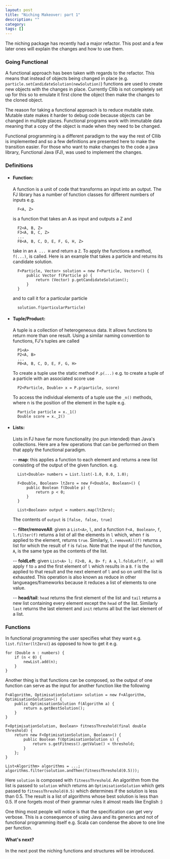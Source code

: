 ```yaml
---
layout: post
title: "Niching Makeover: part 1"
description: ""
category:
tags: []
---
```


The niching package has recently had a major refactor. This post and a few later
ones will explain the changes and how to use them.

### Going Functional

A functional approach has been taken with regards to the refactor. This means that
instead of objects being changed in place (e.g. `particle.setCandidateSolution(newSolution)`)
functions are used to create new objects with the changes in place. Currently CIlib
is not completely set up for this so to emulate it first clone the object then make
the changes to the cloned object.

The reason for taking a functional approach is to reduce mutable state. Mutable
state makes it harder to debug code because objects can be changed in multiple
places. Functional programs work with immutable data meaning that a copy of the
object is made when they need to be changed.

Functional programming is a different paradigm to the way the rest of CIlib is
implemented and so a few definitions are presented here to make the transition
easier. For those who want to make changes to the code a java library,
Functional Java (FJ), was used to implement the changes.

### Definitions

* #### Function:
    A function is a unit of code that transforms an input into an output. The FJ
    library has a number of function classes for different numbers of inputs e.g.

        F<A, Z>

    is a function that takes an A as input and outputs a Z and

        F2<A, B, Z>
        F3<A, B, C, Z>
        ...
        F8<A, B, C, D, E, F, G, H, Z>

    take in an `A ... H` and return a `Z`. To apply the functions a method, `f(...)`,
    is called. Here is an example that takes a particle and returns its candidate
    solution.

        F<Particle, Vector> solution = new F<Particle, Vector>() {
            public Vector f(Particle p) {
                return (Vector) p.getCandidateSolution();
            }
        }

    and to call it for a particular particle

        solution.f(particularParticle)

* #### Tuple/Product:
    A tuple is a collection of heterogeneous data. It allows functions to return
    more than one result. Using a similar naming convention to functions, FJ's
    tuples are called

        P1<A>
        P2<A, B>
        ...
        P8<A, B, C, D, E, F, G, H>

    To create a tuple use the static method `P.p(...)` e.g. to create a tuple of a
    particle with an associated score use

        P2<Particle, Double> x = P.p(particle, score)

    To access the individual elements of a tuple use the `_n()` methods, where n
    is the position of the element in the tuple e.g.

        Particle particle = x._1()
        Double score = x._2()

* #### Lists:
    Lists in FJ have far more functionality (no pun intended) than Java's collections.
    Here are a few operations that can be performed on them that apply the functional
    paradigm.

    -- **map**: this applies a function to each element and returns a new list consisting
    of the output of the given function. e.g.

        List<Double> numbers = List.list(-1.0, 0.0, 1.0);

        F<Double, Boolean> ltZero = new F<Double, Boolean>() {
            public Boolean f(Double p) {
                return p < 0;
            }
        }

        List<Boolean> output = numbers.map(ltZero);

    The contents of `output` is `[false, false, true]`

    -- **filter/removeAll**: given a `List<A>`, `l`,  and a function `F<A, Boolean>`,
    `f`, `l.filter(f)` returns a list of all the elements in `l` which, when `f`
    is applied to the element, returns `true`. Similarly, `l.removeAll(f)`
    returns a list for which the result of `f` is `false`. Note that the input of
    the function, `A`, is the same type as the contents of the list.

    -- **foldLeft**: given `List<A> l; F2<B, A, B> f; A a`, `l.foldLeft(f, a)`
    will apply `f` to `a` and the first element of `l` which results in a `B`.
    `f` is the applied to that result and the next element of `l` and so on until
    the list is exhausted. This operation is also known as reduce in other
    langueages/frameworks because it reduces a list of elements to one value.

    -- **head/tail**: `head` returns the first element of the list and `tail` returns
    a new list containing every element except the `head` of the list. Similarly `last`
    returns the last element and `init` returns all but the last element of a list.

### Functions

In functional programming the user specifies what they want e.g. `list.filter(ltZero)`)
as opposed to how to get it e.g.

    for (Double n : numbers) {
        if (n < 0) {
            newList.add(n);
        }
    }

Another thing is that functions can be composed, so the output of one function can
serve as the input for another function like the following

    F<Algorithm, OptimisationSolution> solution = new F<Algorithm, OptimisationSolution>() {
        public OptimisationSolution f(Algorithm a) {
            return a.getBestSolution();
        }
    }

    F<OptimisationSolution, Boolean> fitnessThreshold(final double threshold) {
        return new F<OptimisationSolution, Boolean>() {
            public Boolean f(OptimisationSolution s) {
                return s.getFitness().getValue() < threshold;
            }
        };
    }

    List<Algorithm> algorithms = ...;
    algorithms.filter(solution.andThen(fitnessThreshold(0.5)));

Here `solution` is composed with `fitnessThreshold`. An algorithm from the list
is passed to `solution` which returns an `OptimisationSolution` which gets passed
to `fitnessThreshold(0.5)` which determines if the solution is less than 0.5.
The result is a list of algorithms whose best solution is less than 0.5. If one
forgets most of their grammar rules it almost reads like English :)

One thing most people will notice is that the specification can get very verbose.
This is a consequence of using Java and its generics and not of functional
programming itself e.g. Scala can condense the above to one line per function.

#### What's next?

In the next post the niching functions and structures will be introduced.
